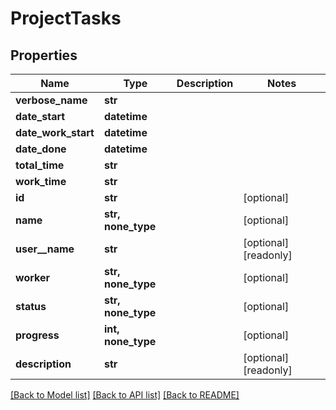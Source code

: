 # ProjectTasks


## Properties
Name | Type | Description | Notes
------------ | ------------- | ------------- | -------------
**verbose_name** | **str** |  | 
**date_start** | **datetime** |  | 
**date_work_start** | **datetime** |  | 
**date_done** | **datetime** |  | 
**total_time** | **str** |  | 
**work_time** | **str** |  | 
**id** | **str** |  | [optional] 
**name** | **str, none_type** |  | [optional] 
**user__name** | **str** |  | [optional] [readonly] 
**worker** | **str, none_type** |  | [optional] 
**status** | **str, none_type** |  | [optional] 
**progress** | **int, none_type** |  | [optional] 
**description** | **str** |  | [optional] [readonly] 

[[Back to Model list]](../README.md#documentation-for-models) [[Back to API list]](../README.md#documentation-for-api-endpoints) [[Back to README]](../README.md)


